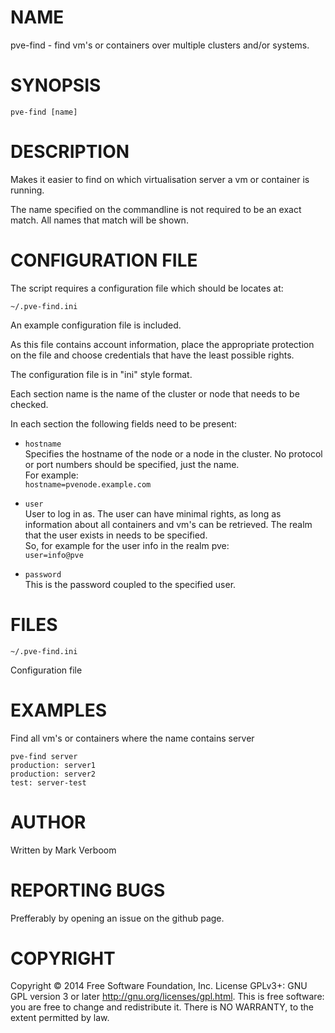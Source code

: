 # NAME

pve-find - find vm's or containers over multiple clusters and/or systems.

# SYNOPSIS

`pve-find [name]`

# DESCRIPTION

Makes it easier to find on which virtualisation server a vm or container is
running.

The name specified on the commandline is not required to be an exact match.
All names that match will be shown.

# CONFIGURATION FILE

The script requires a configuration file which should be locates at:

`~/.pve-find.ini`

An example configuration file is included.

As this file contains account information, place the appropriate protection on
the file and choose credentials that have the least possible rights.

The configuration file is in "ini" style format.

Each section name is the name of the cluster or node that needs to be checked.

In each section the following fields need to be present:

* `hostname`<br>
Specifies the hostname of the node or a node in the cluster. No protocol or port
numbers should be specified, just the name.<br>
For example:<br>
`hostname=pvenode.example.com`

* `user`<br>
User to log in as. The user can have minimal rights, as long as information about
all containers and vm's can be retrieved. The realm that the user exists in needs
to be specified.<br>
So, for example for the user info in the realm pve:<br>
`user=info@pve`

* `password`<br>
This is the password coupled to the specified user.

# FILES

`~/.pve-find.ini`

Configuration file

# EXAMPLES

Find all vm's or containers where the name contains server

    pve-find server
    production: server1
    production: server2
    test: server-test

# AUTHOR

Written by Mark Verboom

# REPORTING BUGS

Prefferably by opening an issue on the github page.

# COPYRIGHT

Copyright  ©  2014  Free Software Foundation, Inc.  License GPLv3+: GNU
GPL version 3 or later <http://gnu.org/licenses/gpl.html>.
This is free software: you are free  to  change  and  redistribute  it.
There is NO WARRANTY, to the extent permitted by law.
